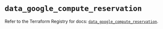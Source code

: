 # `data_google_compute_reservation`

Refer to the Terraform Registry for docs: [`data_google_compute_reservation`](https://registry.terraform.io/providers/hashicorp/google/5.32.0/docs/data-sources/compute_reservation).
